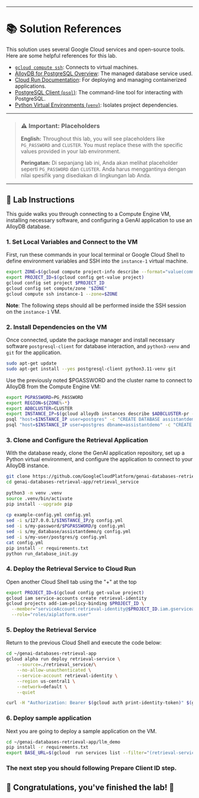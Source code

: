 
---
# 📚 Solution References

This solution uses several Google Cloud services and open-source tools. Here are some helpful references for this lab.

-   [`gcloud compute ssh`](https://cloud.google.com/sdk/gcloud/reference/compute/ssh): Connects to virtual machines.
-   [AlloyDB for PostgreSQL Overview](https://cloud.google.com/alloydb/docs/overview): The managed database service used.
-   [Cloud Run Documentation](https://cloud.google.com/run/docs): For deploying and managing containerized applications.
-   [PostgreSQL Client (`psql`)](https://www.postgresql.org/docs/current/app-psql.html): The command-line tool for interacting with PostgreSQL.
-   [Python Virtual Environments (`venv`)](https://docs.python.org/3/library/venv.html): Isolates project dependencies.
---
   
> ### ⚠️ Important: Placeholders
>
> **English:** Throughout this lab, you will see placeholders like `PG_PASSWORD` and `CLUSTER`. You must replace these with the specific values provided in your lab environment.
>
> **Peringatan:** Di sepanjang lab ini, Anda akan melihat placeholder seperti `PG_PASSWORD` dan `CLUSTER`. Anda harus menggantinya dengan nilai spesifik yang disediakan di lingkungan lab Anda.
   
---
   
## 📝 Lab Instructions

This guide walks you through connecting to a Compute Engine VM, installing necessary software, and configuring a GenAI application to use an AlloyDB database.
   
### 1. Set Local Variables and Connect to the VM
   
First, run these commands in your local terminal or Google Cloud Shell to define environment variables and SSH into the `instance-1` virtual machine.
   
```bash
export ZONE=$(gcloud compute project-info describe --format="value(commonInstanceMetadata.items[google-compute-default-zone])")
export PROJECT_ID=$(gcloud config get-value project)
gcloud config set project $PROJECT_ID
gcloud config set compute/zone "$ZONE"
gcloud compute ssh instance-1 --zone=$ZONE
```  
**Note**: The following steps should all be performed inside the SSH session on the `instance-1` VM.

### 2. Install Dependencies on the VM
   
Once connected, update the package manager and install necessary software `postgresql-client` for database interaction, and `python3-venv` and `git` for the application.

```bash
sudo apt-get update
sudo apt-get install --yes postgresql-client python3.11-venv git
```

Use the previously noted $PGASSWORD and the cluster name to connect to AlloyDB from the Compute Engine VM:

```bash
export PGPASSWORD=PG_PASSWORD
export REGION=${ZONE%-*}
export ADBCLUSTER=CLUSTER
export INSTANCE_IP=$(gcloud alloydb instances describe $ADBCLUSTER-pr --cluster=$ADBCLUSTER --region=$REGION --format="value(ipAddress)")
psql "host=$INSTANCE_IP user=postgres" -c "CREATE DATABASE assistantdemo"
psql "host=$INSTANCE_IP user=postgres dbname=assistantdemo" -c "CREATE EXTENSION vector"
```
   
### 3. Clone and Configure the Retrieval Application

With the database ready, clone the GenAI application repository, set up a Python virtual environment, and configure the application to connect to your AlloyDB instance.

```bash
git clone https://github.com/GoogleCloudPlatform/genai-databases-retrieval-app.git
cd genai-databases-retrieval-app/retrieval_service
    
python3 -m venv .venv
source .venv/bin/activate
pip install --upgrade pip
    
cp example-config.yml config.yml
sed -i s/127.0.0.1/$INSTANCE_IP/g config.yml
sed -i s/my-password/$PGPASSWORD/g config.yml
sed -i s/my_database/assistantdemo/g config.yml
sed -i s/my-user/postgres/g config.yml
cat config.yml
pip install -r requirements.txt
python run_database_init.py
```

### 4. Deploy the Retrieval Service to Cloud Run

Open another Cloud Shell tab using the "+" at the top
```bash
export PROJECT_ID=$(gcloud config get-value project)
gcloud iam service-accounts create retrieval-identity
gcloud projects add-iam-policy-binding $PROJECT_ID \
  --member="serviceAccount:retrieval-identity@$PROJECT_ID.iam.gserviceaccount.com" \
  --role="roles/aiplatform.user"
```

### 5. Deploy the Retrieval Service
Return to the previous Cloud Shell and execute the code below:
```bash
cd ~/genai-databases-retrieval-app
gcloud alpha run deploy retrieval-service \
    --source=./retrieval_service/\
    --no-allow-unauthenticated \
    --service-account retrieval-identity \
    --region us-central1 \
    --network=default \
    --quiet
```
```bash
curl -H "Authorization: Bearer $(gcloud auth print-identity-token)" $(gcloud  run services list --filter="(retrieval-service)" --format="value(URL)")
```

### 6. Deploy sample application
Next you are going to deploy a sample application on the VM.
```bash
cd ~/genai-databases-retrieval-app/llm_demo
pip install -r requirements.txt
export BASE_URL=$(gcloud  run services list --filter="(retrieval-service)" --format="value(URL)")
```

### The next step you should following **Prepare Client ID** step.

## 🎉 Congratulations, you've finished the lab! 🎊
